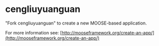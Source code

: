 cengliuyuanguan
=====

"Fork cengliuyuanguan" to create a new MOOSE-based application.

For more information see: [http://mooseframework.org/create-an-app/](http://mooseframework.org/create-an-app/)

